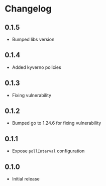 # Changelog

## 0.1.5
* Bumped libs version

## 0.1.4
* Added kyverno policies

## 0.1.3
* Fixing vulnerability

## 0.1.2
* Bumped go to 1.24.6 for fixing vulnerability

## 0.1.1
* Expose `pollInterval` configuration

## 0.1.0
* Initial release
